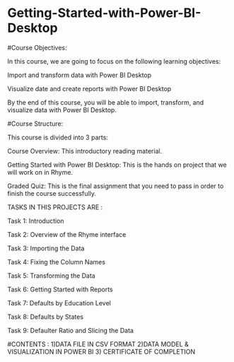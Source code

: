 # Getting-Started-with-Power-BI-Desktop


#Course Objectives:

In this course, we are going to focus on the following learning objectives:

Import and transform data with Power BI Desktop

Visualize date and create reports with Power BI Desktop

By the end of this course, you will be able to import, transform, and visualize data with Power BI Desktop.

#Course Structure:

This course is divided into 3 parts:

Course Overview: This introductory reading material.

Getting Started with Power BI Desktop: This is the hands on project that we will work on in Rhyme.

Graded Quiz: This is the final assignment that you need to pass in order to finish the course successfully.

TASKS IN THIS PROJECTS ARE : 

Task 1: Introduction

Task 2: Overview of the Rhyme interface

Task 3: Importing the Data

Task 4: Fixing the Column Names

Task 5: Transforming the Data

Task 6: Getting Started with Reports

Task 7: Defaults by Education Level

Task 8: Defaults by States

Task 9: Defaulter Ratio and Slicing the Data

#CONTENTS :
1)DATA FILE IN CSV FORMAT
2)DATA MODEL & VISUALIZATION IN POWER BI 
3) CERTIFICATE OF COMPLETION
